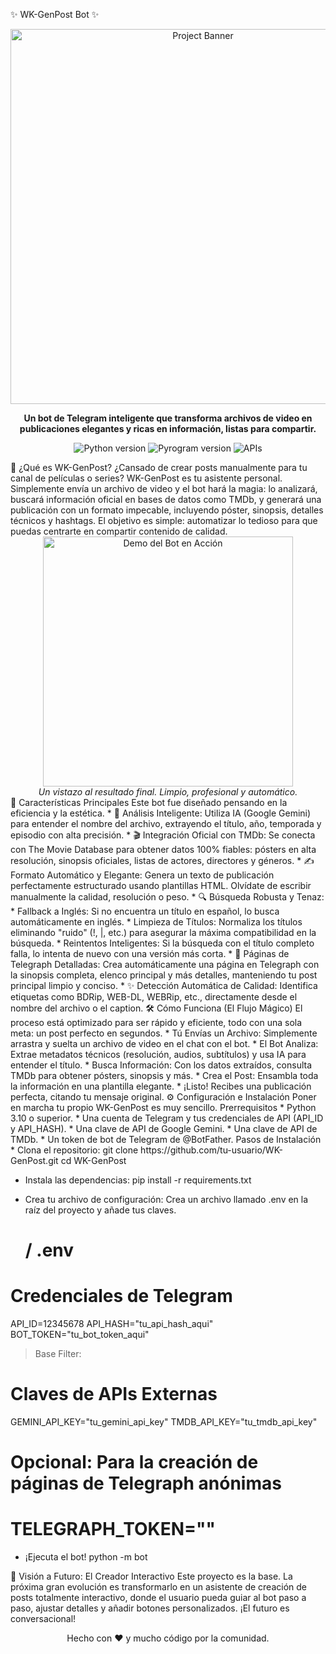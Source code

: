 ✨ WK-GenPost Bot ✨
<div align="center">
<img src="https://i.imgur.com/your-logo-or-banner.png" alt="Project Banner" width="600"/>
</div>
<p align="center">
<strong>Un bot de Telegram inteligente que transforma archivos de video en publicaciones elegantes y ricas en información, listas para compartir.</strong>
</p>
<p align="center">
<img src="https://img.shields.io/badge/Python-3.11+-blue?style=for-the-badge&logo=python" alt="Python version">
<img src="https://img.shields.io/badge/Pyrogram-2.0-orange?style=for-the-badge&logo=telegram" alt="Pyrogram version">
<img src="https://img.shields.io/badge/API-TMDb%20%7C%20Gemini-green?style=for-the-badge&logo=google-cloud" alt="APIs">
</p>
🚀 ¿Qué es WK-GenPost?
¿Cansado de crear posts manualmente para tu canal de películas o series? WK-GenPost es tu asistente personal. Simplemente envía un archivo de video y el bot hará la magia: lo analizará, buscará información oficial en bases de datos como TMDb, y generará una publicación con un formato impecable, incluyendo póster, sinopsis, detalles técnicos y hashtags.
El objetivo es simple: automatizar lo tedioso para que puedas centrarte en compartir contenido de calidad.
<div align="center">
<img src="https://i.imgur.com/your-screenshot-demo.gif" alt="Demo del Bot en Acción" width="400"/>
<br>
<em>Un vistazo al resultado final. Limpio, profesional y automático.</em>
</div>
🌟 Características Principales
Este bot fue diseñado pensando en la eficiencia y la estética.
 * 🤖 Análisis Inteligente: Utiliza IA (Google Gemini) para entender el nombre del archivo, extrayendo el título, año, temporada y episodio con alta precisión.
 * 🎬 Integración Oficial con TMDb: Se conecta con The Movie Database para obtener datos 100% fiables: pósters en alta resolución, sinopsis oficiales, listas de actores, directores y géneros.
 * ✍️ Formato Automático y Elegante: Genera un texto de publicación perfectamente estructurado usando plantillas HTML. Olvídate de escribir manualmente la calidad, resolución o peso.
 * 🔍 Búsqueda Robusta y Tenaz:
   * Fallback a Inglés: Si no encuentra un título en español, lo busca automáticamente en inglés.
   * Limpieza de Títulos: Normaliza los títulos eliminando "ruido" (!, |, etc.) para asegurar la máxima compatibilidad en la búsqueda.
   * Reintentos Inteligentes: Si la búsqueda con el título completo falla, lo intenta de nuevo con una versión más corta.
 * 📄 Páginas de Telegraph Detalladas: Crea automáticamente una página en Telegraph con la sinopsis completa, elenco principal y más detalles, manteniendo tu post principal limpio y conciso.
 * ✨ Detección Automática de Calidad: Identifica etiquetas como BDRip, WEB-DL, WEBRip, etc., directamente desde el nombre del archivo o el caption.
🛠️ Cómo Funciona (El Flujo Mágico)
El proceso está optimizado para ser rápido y eficiente, todo con una sola meta: un post perfecto en segundos.
 * Tú Envías un Archivo: Simplemente arrastra y suelta un archivo de video en el chat con el bot.
 * El Bot Analiza: Extrae metadatos técnicos (resolución, audios, subtítulos) y usa IA para entender el título.
 * Busca Información: Con los datos extraídos, consulta TMDb para obtener pósters, sinopsis y más.
 * Crea el Post: Ensambla toda la información en una plantilla elegante.
 * ¡Listo! Recibes una publicación perfecta, citando tu mensaje original.
⚙️ Configuración e Instalación
Poner en marcha tu propio WK-GenPost es muy sencillo.
Prerrequisitos
 * Python 3.10 o superior.
 * Una cuenta de Telegram y tus credenciales de API (API_ID y API_HASH).
 * Una clave de API de Google Gemini.
 * Una clave de API de TMDb.
 * Un token de bot de Telegram de @BotFather.
Pasos de Instalación
 * Clona el repositorio:
   git clone https://github.com/tu-usuario/WK-GenPost.git
cd WK-GenPost

 * Instala las dependencias:
   pip install -r requirements.txt

 * Crea tu archivo de configuración:
   Crea un archivo llamado .env en la raíz del proyecto y añade tus claves.
   # / .env

# Credenciales de Telegram
API_ID=12345678
API_HASH="tu_api_hash_aqui"
BOT_TOKEN="tu_bot_token_aqui"

> Base Filter:
# Claves de APIs Externas
GEMINI_API_KEY="tu_gemini_api_key"
TMDB_API_KEY="tu_tmdb_api_key"

# Opcional: Para la creación de páginas de Telegraph anónimas
# TELEGRAPH_TOKEN="" 

 * ¡Ejecuta el bot!
   python -m bot

🔮 Visión a Futuro: El Creador Interactivo
Este proyecto es la base. La próxima gran evolución es transformarlo en un asistente de creación de posts totalmente interactivo, donde el usuario pueda guiar al bot paso a paso, ajustar detalles y añadir botones personalizados. ¡El futuro es conversacional!
<br>
<p align="center">
Hecho con ❤️ y mucho código por la comunidad.
</p>
